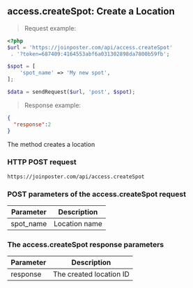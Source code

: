 ## access.createSpot: Create a Location

> Request example:

```php
<?php
$url = 'https://joinposter.com/api/access.createSpot'
 . '?token=687409:4164553abf6a031302898da7800b59fb';

$spot = [
    'spot_name' => 'My new spot',
];

$data = sendRequest($url, 'post', $spot);
```

> Response example:

```json
{  
  "response":2
}
```

The method creates a location

### HTTP POST request

`https://joinposter.com/api/access.createSpot`

### POST parameters of the access.createSpot request

Parameter | Description
--------- | -----------
spot_name | Location name

### The access.createSpot response parameters

Parameter | Description
--------- | -----------
response | The created location ID

